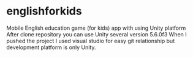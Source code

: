 # englishforkids
Mobile English education game (for kids)  app with using Unity platform
After clone repository you can use Unity several version 5.6.0f3
When I pushed the project I used visual studio for easy git relationship but development platform is only Unity.
